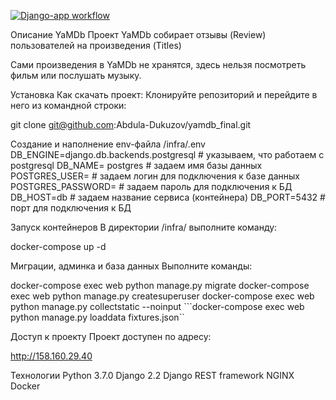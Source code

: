 [![Django-app workflow](https://github.com/Abdula-Dukuzov/yamdb_final/actions/workflows/yamdb_workflow.yml/badge.svg)](https://github.com/Abdula-Dukuzov/yamdb_final/actions/workflows/yamdb_workflow.yml)

Описание YaMDb
Проект YaMDb собирает отзывы (Review) пользователей на произведения (Titles)

Сами произведения в YaMDb не хранятся, здесь нельзя посмотреть фильм или послушать музыку.

Установка
Как скачать проект:
Клонируйте репозиторий и перейдите в него из командной строки:

git clone git@github.com:Abdula-Dukuzov/yamdb_final.git

Создание и наполнение env-файла /infra/.env
DB_ENGINE=django.db.backends.postgresql # указываем, что работаем с postgresql DB_NAME= postgres # задаем имя базы данных POSTGRES_USER= # задаем логин для подключения к базе данных POSTGRES_PASSWORD= # задаем пароль для подключения к БД DB_HOST=db # задаем название сервиса (контейнера) DB_PORT=5432 # порт для подключения к БД

Запуск контейнеров
В директории /infra/ выполните команду:

docker-compose up -d

Миграции, админка и база данных
Выполните команды:

docker-compose exec web python manage.py migrate docker-compose exec web python manage.py createsuperuser docker-compose exec web python manage.py collectstatic --noinput ```docker-compose exec web python manage.py loaddata fixtures.json``

Доступ к проекту
Проект доступен по адресу:

http://158.160.29.40

Технологии
Python 3.7.0
Django 2.2
Django REST framework
NGINX
Docker